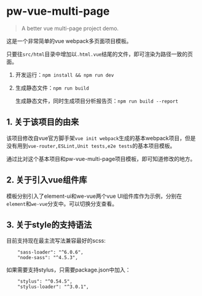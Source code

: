 # pw-vue-multi-page

> A better vue multi-page project demo.

这是一个非常简单的vue webpack多页面项目模板。

只要往`src/html`目录中增加以`.html.vue`结尾的文件，即可渲染为路径一致的页面。

1. 开发运行：`npm install && npm run dev`

2. 生成静态文件：`npm run build`

    生成静态文件，同时生成项目分析报告页：`npm run build --report`

## 1. 关于该项目的由来

该项目修改自vue官方脚手架`vue init webpack`生成的基本webpack项目，但是没有用到`vue-router,ESLint,Unit tests,e2e tests`的基本项目模板。

通过比对这个基本项目和pw-vue-multi-page项目模板，即可知道修改的地方。


## 2. 关于引入vue组件库

模板分别引入了element-ui和we-vue两个vue UI组件库作为示例，分别在`element`和`we-vue`分支中。可以切换分支查看。

## 3. 关于style的支持语法

目前支持现在最主流写法兼容最好的scss:
```
    "sass-loader": "^6.0.6",
    "node-sass": "^4.5.3",
```

如果需要支持stylus，只需要package.json中加入：

```
    "stylus": "^0.54.5",
    "stylus-loader": "^3.0.1",
```
